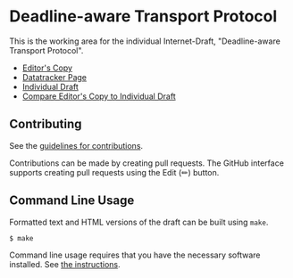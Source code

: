 # Deadline-aware Transport Protocol

This is the working area for the individual Internet-Draft, "Deadline-aware Transport Protocol".

* [Editor's Copy](https://STAR-Tsinghua.github.io/DTP-draft/#go.draft-shi-quic-dtp.html)
* [Datatracker Page](https://datatracker.ietf.org/doc/draft-shi-quic-dtp)
* [Individual Draft](https://datatracker.ietf.org/doc/html/draft-shi-quic-dtp)
* [Compare Editor's Copy to Individual Draft](https://STAR-Tsinghua.github.io/DTP-draft/#go.draft-shi-quic-dtp.diff)


## Contributing

See the
[guidelines for contributions](https://github.com/STAR-Tsinghua/DTP-draft/blob/main/CONTRIBUTING.md).

Contributions can be made by creating pull requests.
The GitHub interface supports creating pull requests using the Edit (✏) button.


## Command Line Usage

Formatted text and HTML versions of the draft can be built using `make`.

```sh
$ make
```

Command line usage requires that you have the necessary software installed.  See
[the instructions](https://github.com/martinthomson/i-d-template/blob/main/doc/SETUP.md).

